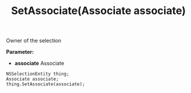 ﻿---
uid: crmscript_ref_NSSelectionEntity_SetAssociate
title: SetAssociate(Associate associate)
intellisense: NSSelectionEntity.SetAssociate
keywords: NSSelectionEntity, GetAssociate
so.topic: reference
---

Owner of the selection

**Parameter:** 
 - **associate** Associate

```crmscript
NSSelectionEntity thing;
Associate associate;
thing.SetAssociate(associate);
```

